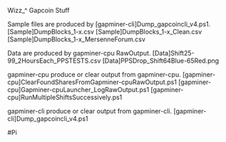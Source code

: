 Wizz_^
Gapcoin Stuff

Sample files are produced by [gapminer-cli]Dump_gapcoincli_v4.ps1.
[Sample]DumpBlocks_1-x.csv
[Sample]DumpBlocks_1-x_Clean.csv
[Sample]DumpBlocks_1-x_MersenneForum.csv

Data are produced by gapminer-cpu RawOutput.
[Data]Shift25-99_2HoursEach_PPSTESTS.csv
[Data]PPSDrop_Shift64Blue-65Red.png

gapminer-cpu produce or clear output from gapminer-cpu.
[gapminer-cpu]ClearFoundSharesFromGapminer-cpuRawOutput.ps1
[gapminer-cpu]Gapminer-cpuLauncher_LogRawOutput.ps1
[gapminer-cpu]RunMultipleShiftsSuccessively.ps1

gapminer-cli produce or clear output from gapminer-cli.
[gapminer-cli]Dump_gapcoincli_v4.ps1

#Pi
